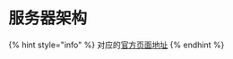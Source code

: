# 服务器架构

{% hint style="info" %}
对应的[官方页面地址](https://contributing.bitwarden.com/architecture/server/)
{% endhint %}

